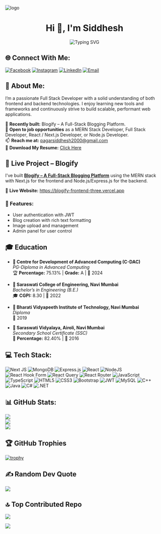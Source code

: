 ![logo](https://indoanalytica.com/static/images/bannerr.gif)

<h1 align="center">Hi 👋, I'm Siddhesh</h1>

<p align="center">
  <img src="https://readme-typing-svg.demolab.com?font=Fira+Code&weight=600&pause=1000&color=FFFFFF&center=true&width=500&lines=A+Passionate+Full+Stack+Web+Developer" alt="Typing SVG" />
</p>

## 🌐 Connect With Me:
[![Facebook](https://img.shields.io/badge/Facebook-%231877F2.svg?logo=Facebook&logoColor=white)](https://facebook.com/siddhesh.pagar.9)
[![Instagram](https://img.shields.io/badge/Instagram-%23E4405F.svg?logo=Instagram&logoColor=white)](https://instagram.com/iam__er_siiddh)
[![LinkedIn](https://img.shields.io/badge/LinkedIn-%230077B5.svg?logo=linkedin&logoColor=white)](https://linkedin.com/in/siddheshpagar)
[![Email](https://img.shields.io/badge/Email-D14836?logo=gmail&logoColor=white)](mailto:pagarsiddhesh2000@gmail.com)


## 💫 About Me:
I’m a passionate Full Stack Developer with a solid understanding of both frontend and backend technologies. I enjoy learning new tools and frameworks and continuously strive to build scalable, performant web applications.

🔭 **Recently built:** Blogify – A Full-Stack Blogging Platform.<br>
💼 **Open to job opportunities** as a MERN Stack Developer, Full Stack Developer, React / Next.js Developer, or Node.js Developer.<br>
📫 **Reach me at:** [pagarsiddhesh2000@gmail.com](mailto:pagarsiddhesh2000@gmail.com)<br>
📄 **Download My Resume:** [Click Here](https://drive.google.com/file/d/1vHeBsd05IW4JzEsh_W5VI_Bk1hPWFx-p/view)

## 🚀 Live Project – Blogify
I've built **[Blogify – A Full-Stack Blogging Platform](https://blogify-frontend-three.vercel.app)** using the MERN stack with Next.js for the frontend and Node.js/Express.js for the backend.

🔗 **Live Website:** https://blogify-frontend-three.vercel.app

### 🔧 Features:
- User authentication with JWT
- Blog creation with rich text formatting
- Image upload and management
- Admin panel for user control

## 🎓 Education

- **📍 Centre for Development of Advanced Computing (C-DAC)**  
*PG-Diploma in Advanced Computing*  
🏆 **Percentage:** 75.13% | **Grade:** A | 📅 2024  

- **📍 Saraswati College of Engineering, Navi Mumbai**  
*Bachelor’s in Engineering (B.E.)*  
🎓 **CGPI:** 8.30 | 📅 2022  

- **📍 Bharati Vidyapeeth Institute of Technology, Navi Mumbai**  
*Diploma*  
📅 2019  

- **📍 Saraswati Vidyalaya, Airoli, Navi Mumbai**  
*Secondary School Certificate (SSC)*  
🧠 **Percentage:** 82.40% | 📅 2016  

## 💻 Tech Stack:
![Next JS](https://img.shields.io/badge/Next-black?style=for-the-badge&logo=next.js&logoColor=white)
![MongoDB](https://img.shields.io/badge/MongoDB-%234ea94b.svg?style=for-the-badge&logo=mongodb&logoColor=white)
![Express.js](https://img.shields.io/badge/express.js-%23404d59.svg?style=for-the-badge&logo=express&logoColor=%2361DAFB)
![React](https://img.shields.io/badge/react-%2320232a.svg?style=for-the-badge&logo=react&logoColor=%2361DAFB)
![NodeJS](https://img.shields.io/badge/node.js-6DA55F?style=for-the-badge&logo=node.js&logoColor=white)
![React Hook Form](https://img.shields.io/badge/React%20Hook%20Form-%23EC5990.svg?style=for-the-badge&logo=reacthookform&logoColor=white)
![React Query](https://img.shields.io/badge/-React%20Query-FF4154?style=for-the-badge&logo=react%20query&logoColor=white)
![React Router](https://img.shields.io/badge/React_Router-CA4245?style=for-the-badge&logo=react-router&logoColor=white)
![JavaScript](https://img.shields.io/badge/javascript-%23323330.svg?style=for-the-badge&logo=javascript&logoColor=%23F7DF1E)
![TypeScript](https://img.shields.io/badge/typescript-%23007ACC.svg?style=for-the-badge&logo=typescript&logoColor=white)
![HTML5](https://img.shields.io/badge/html5-%23E34F26.svg?style=for-the-badge&logo=html5&logoColor=white)
![CSS3](https://img.shields.io/badge/css3-%231572B6.svg?style=for-the-badge&logo=css3&logoColor=white)
![Bootstrap](https://img.shields.io/badge/bootstrap-%238511FA.svg?style=for-the-badge&logo=bootstrap&logoColor=white)
![JWT](https://img.shields.io/badge/JWT-black?style=for-the-badge&logo=JSON%20web%20tokens)
![MySQL](https://img.shields.io/badge/mysql-4479A1.svg?style=for-the-badge&logo=mysql&logoColor=white)
![C++](https://img.shields.io/badge/c++-%2300599C.svg?style=for-the-badge&logo=c%2B%2B&logoColor=white)
![Java](https://img.shields.io/badge/java-%23ED8B00.svg?style=for-the-badge&logo=openjdk&logoColor=white)
![C#](https://img.shields.io/badge/c%23-%23239120.svg?style=for-the-badge&logo=csharp&logoColor=white)
![.NET](https://img.shields.io/badge/.NET-5C2D91?style=for-the-badge&logo=.net&logoColor=white)

## 📊 GitHub Stats:
![](https://github-readme-stats.vercel.app/api?username=siddheshpagar&theme=dark&hide_border=false&include_all_commits=false&count_private=false)<br/>
![](https://nirzak-streak-stats.vercel.app/?user=siddheshpagar&theme=dark&hide_border=false)<br/>
![](https://github-readme-stats.vercel.app/api/top-langs/?username=siddheshpagar&theme=dark&hide_border=false&include_all_commits=false&count_private=false&layout=compact)

## 🏆 GitHub Trophies
[![trophy](https://github-profile-trophy.vercel.app/?username=siddheshpagar&theme=tokyonight&no-frame=true&no-bg=true&title=Commit,Repositories,Experience&margin-w=20)](https://github.com/siddheshpagar)

## ✍️ Random Dev Quote
![](https://quotes-github-readme.vercel.app/api?type=horizontal&theme=radical)

## 🔝 Top Contributed Repo
![](https://github-contributor-stats.vercel.app/api?username=siddheshpagar&limit=5&theme=dark&combine_all_yearly_contributions=true)

[![](https://visitcount.itsvg.in/api?id=siddheshpagar&icon=0&color=0)](https://visitcount.itsvg.in)
